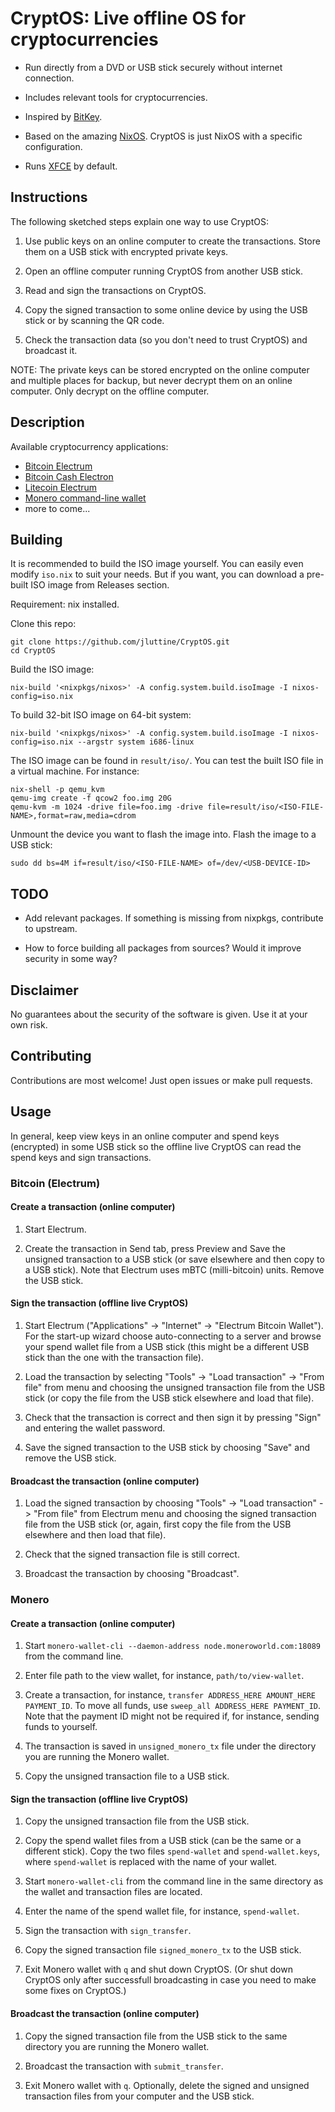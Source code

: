 # CryptOS: Live offline OS for cryptocurrencies

- Run directly from a DVD or USB stick securely without internet
  connection.

- Includes relevant tools for cryptocurrencies.

- Inspired by [BitKey](https://bitkey.io/).

- Based on the amazing [NixOS](https://nixos.org/). CryptOS is just NixOS with a
  specific configuration.

- Runs [XFCE](https://xfce.org/) by default.


## Instructions

The following sketched steps explain one way to use CryptOS:

1. Use public keys on an online computer to create the transactions. Store them
   on a USB stick with encrypted private keys.

2. Open an offline computer running CryptOS from another USB stick.

3. Read and sign the transactions on CryptOS.

4. Copy the signed transaction to some online device by using the USB stick or by
   scanning the QR code.

5. Check the transaction data (so you don't need to trust CryptOS) and broadcast
   it.

NOTE: The private keys can be stored encrypted on the online computer and
multiple places for backup, but never decrypt them on an online computer. Only
decrypt on the offline computer.


## Description

Available cryptocurrency applications:

- [Bitcoin Electrum](https://electrum.org/)
- [Bitcoin Cash Electron](https://electroncash.org/)
- [Litecoin Electrum](https://electrum-ltc.org/)
- [Monero command-line wallet](https://getmonero.org/)
- more to come...


## Building

It is recommended to build the ISO image yourself. You can easily even modify
`iso.nix` to suit your needs. But if you want, you can download a pre-built ISO
image from Releases section.

Requirement: nix installed.

Clone this repo:

```
git clone https://github.com/jluttine/CryptOS.git
cd CryptOS
```

Build the ISO image:

```
nix-build '<nixpkgs/nixos>' -A config.system.build.isoImage -I nixos-config=iso.nix
```

To build 32-bit ISO image on 64-bit system:

```
nix-build '<nixpkgs/nixos>' -A config.system.build.isoImage -I nixos-config=iso.nix --argstr system i686-linux
```

The ISO image can be found in `result/iso/`. You can test the built ISO file in
a virtual machine. For instance:

```
nix-shell -p qemu_kvm
qemu-img create -f qcow2 foo.img 20G
qemu-kvm -m 1024 -drive file=foo.img -drive file=result/iso/<ISO-FILE-NAME>,format=raw,media=cdrom
```

Unmount the device you want to flash the image into. Flash the image to a USB
stick:

```
sudo dd bs=4M if=result/iso/<ISO-FILE-NAME> of=/dev/<USB-DEVICE-ID>
```


## TODO

- Add relevant packages. If something is missing from nixpkgs, contribute to
  upstream.

- How to force building all packages from sources? Would it improve security in
  some way?


## Disclaimer

No guarantees about the security of the software is given. Use it at your own
risk.


## Contributing

Contributions are most welcome! Just open issues or make pull requests.


## Usage

In general, keep view keys in an online computer and spend keys (encrypted) in
some USB stick so the offline live CryptOS can read the spend keys and sign
transactions.


### Bitcoin (Electrum)

#### Create a transaction (online computer)

1. Start Electrum.

2. Create the transaction in Send tab, press Preview and Save the unsigned
   transaction to a USB stick (or save elsewhere and then copy to a USB stick).
   Note that Electrum uses mBTC (milli-bitcoin) units. Remove the USB stick.

#### Sign the transaction (offline live CryptOS)

1. Start Electrum ("Applications" -> "Internet" -> "Electrum Bitcoin Wallet").
   For the start-up wizard choose auto-connecting to a server and browse your
   spend wallet file from a USB stick (this might be a different USB stick than
   the one with the transaction file).

2. Load the transaction by selecting "Tools" -> "Load transaction" -> "From
   file" from menu and choosing the unsigned transaction file from the USB stick
   (or copy the file from the USB stick elsewhere and load that file).

3. Check that the transaction is correct and then sign it by pressing "Sign" and
   entering the wallet password.

4. Save the signed transaction to the USB stick by choosing "Save" and remove
   the USB stick.

#### Broadcast the transaction (online computer)

1. Load the signed transaction by choosing "Tools" -> "Load transaction" ->
   "From file" from Electrum menu and choosing the signed transaction file from
   the USB stick (or, again, first copy the file from the USB elsewhere and then
   load that file).

2. Check that the signed transaction file is still correct.

3. Broadcast the transaction by choosing "Broadcast".


### Monero

#### Create a transaction (online computer)

1. Start `monero-wallet-cli --daemon-address node.moneroworld.com:18089` from
   the command line.

2. Enter file path to the view wallet, for instance, `path/to/view-wallet`.

3. Create a transaction, for instance, `transfer ADDRESS_HERE AMOUNT_HERE
   PAYMENT_ID`. To move all funds, use `sweep_all ADDRESS_HERE PAYMENT_ID`.
   Note that the payment ID might not be required if, for instance, sending
   funds to yourself.

4. The transaction is saved in `unsigned_monero_tx` file under the directory
   you are running the Monero wallet.

5. Copy the unsigned transaction file to a USB stick.

#### Sign the transaction (offline live CryptOS)

1. Copy the unsigned transaction file from the USB stick.

2. Copy the spend wallet files from a USB stick (can be the same or a different
   stick). Copy the two files `spend-wallet` and `spend-wallet.keys`, where
   `spend-wallet` is replaced with the name of your wallet.

3. Start `monero-wallet-cli` from the command line in the same directory as the
   wallet and transaction files are located.

4. Enter the name of the spend wallet file, for instance, `spend-wallet`.

5. Sign the transaction with `sign_transfer`.

6. Copy the signed transaction file `signed_monero_tx` to the USB stick.

7. Exit Monero wallet with `q` and shut down CryptOS. (Or shut down CryptOS only
   after successfull broadcasting in case you need to make some fixes on
   CryptOS.)

#### Broadcast the transaction (online computer)

1. Copy the signed transaction file from the USB stick to the same directory
   you are running the Monero wallet.

2. Broadcast the transaction with `submit_transfer`.

3. Exit Monero wallet with `q`. Optionally, delete the signed and unsigned
   transaction files from your computer and the USB stick.
